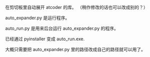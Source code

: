 在剪切板里自动展开 atcoder 的库。
（稍作修改的话也可以改成别的？）

auto_expander.py 是运行程序。

auto_run.py 是用来后台运行 auto_expander.py 的程序。

已经通过 pyinstaller 变成 auto_run.exe.

大概只需要把 auto_expander.py 里的路径改成自己的路径就可以用了。